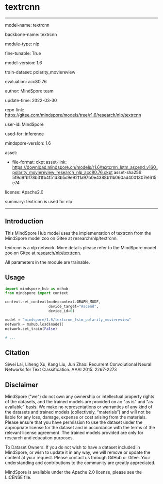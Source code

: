 # textrcnn

---

model-name: textrcnn

backbone-name: textrcnn

module-type: nlp

fine-tunable: True

model-version: 1.6

train-dataset: polarity_moviereview

evaluation: acc80.76

author: MindSpore team

update-time: 2022-03-30

repo-link: <https://gitee.com/mindspore/models/tree/r1.6/research/nlp/textrcnn>

user-id: MindSpore

used-for: inference

mindspore-version: 1.6

asset:

-
    file-format: ckpt
    asset-link: <https://download.mindspore.cn/models/r1.6/textcrnn_lstm_ascend_v160_polarity_moviereview_research_nlp_acc80.76.ckpt>
    asset-sha256: 5f9d9fbf78b31fb4f51d3b5c9e92f1a97b0e4388b11b060ad4001307e1615e74

license: Apache2.0

summary: textrcnn is used for nlp

---

## Introduction

This MindSpore Hub model uses the implementation of textrcnn from the MindSpore model zoo on Gitee at research/nlp/textrcnn.

textrcnn is a nlp network. More details please refer to the MindSpore model zoo on Gitee at [research/nlp/textrcnn](https://gitee.com/mindspore/models/blob/r1.6/research/nlp/textrcnn/readme.md).

All parameters in the module are trainable.

## Usage

```python
import mindspore_hub as mshub
from mindspore import context

context.set_context(mode=context.GRAPH_MODE,
                    device_target="Ascend",
                    device_id=0)

model = "mindspore/1.6/textcrnn_lstm_polarity_moviereview"
network = mshub.load(model)
network.set_train(False)

# ...
```

## Citation

Siwei Lai, Liheng Xu, Kang Liu, Jun Zhao: Recurrent Convolutional Neural Networks for Text Classification. AAAI 2015: 2267-2273

## Disclaimer

MindSpore ("we") do not own any ownership or intellectual property rights of the datasets, and the trained models are provided on an "as is" and "as available" basis. We make no representations or warranties of any kind of the datasets and trained models (collectively, “materials”) and will not be liable for any loss, damage, expense or cost arising from the materials. Please ensure that you have permission to use the dataset under the appropriate license for the dataset and in accordance with the terms of the relevant license agreement. The trained models provided are only for research and education purposes.

To Dataset Owners: If you do not wish to have a dataset included in MindSpore, or wish to update it in any way, we will remove or update the content at your request. Please contact us through GitHub or Gitee. Your understanding and contributions to the community are greatly appreciated.

MindSpore is available under the Apache 2.0 license, please see the LICENSE file.
